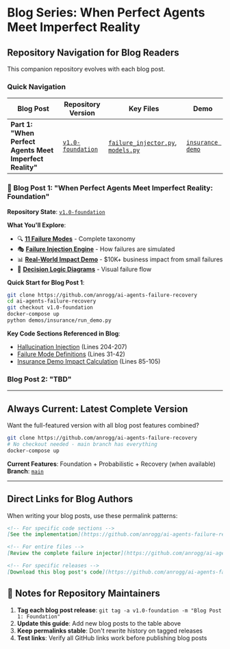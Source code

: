 # Blog Series: When Perfect Agents Meet Imperfect Reality

## Repository Navigation for Blog Readers

This companion repository evolves with each blog post.

### Quick Navigation

| Blog Post | Repository Version | Key Files | Demo |
|-----------|-------------------|-----------|------|
| **Part 1: "When Perfect Agents Meet Imperfect Reality"** | [`v1.0-foundation`](https://github.com/anrogg/ai-agents-failure-recovery/tree/v1.0-foundation) | [`failure_injector.py`](https://github.com/anrogg/ai-agents-failure-recovery/blob/v1.0-foundation/app/failure_injector.py), [`models.py`](https://github.com/anrogg/ai-agents-failure-recovery/blob/v1.0-foundation/app/models.py) | [`insurance demo`](https://github.com/anrogg/ai-agents-failure-recovery/blob/v1.0-foundation/demos/insurance/) |

### 📖 Blog Post 1: "When Perfect Agents Meet Imperfect Reality: Foundation"

**Repository State**: [`v1.0-foundation`](https://github.com/anrogg/ai-agents-failure-recovery/tree/v1.0-foundation)

**What You'll Explore**:
- 🔍 **[11 Failure Modes](https://github.com/anrogg/ai-agents-failure-recovery/blob/v1.0-foundation/app/models.py#L31-L42)** - Complete taxonomy
- 🎭 **[Failure Injection Engine](https://github.com/anrogg/ai-agents-failure-recovery/blob/v1.0-foundation/app/failure_injector.py#L23-L150)** - How failures are simulated
- 📊 **[Real-World Impact Demo](https://github.com/anrogg/ai-agents-failure-recovery/blob/v1.0-foundation/demos/insurance/README.md)** - $10K+ business impact from small failures
- 🔄 **[Decision Logic Diagrams](https://github.com/anrogg/ai-agents-failure-recovery/blob/v1.0-foundation/diagrams/)** - Visual failure flow

**Quick Start for Blog Post 1**:
```bash
git clone https://github.com/anrogg/ai-agents-failure-recovery
cd ai-agents-failure-recovery
git checkout v1.0-foundation
docker-compose up
python demos/insurance/run_demo.py
```

**Key Code Sections Referenced in Blog**:
- [Hallucination Injection](https://github.com/anrogg/ai-agents-failure-recovery/blob/v1.0-foundation/app/failure_injector.py#L204-L207) (Lines 204-207)
- [Failure Mode Definitions](https://github.com/anrogg/ai-agents-failure-recovery/blob/v1.0-foundation/app/models.py#L31-L42) (Lines 31-42)
- [Insurance Demo Impact Calculation](https://github.com/anrogg/ai-agents-failure-recovery/blob/v1.0-foundation/demos/insurance/demo.py#L85-L105) (Lines 85-105)

### Blog Post 2: "TBD"

---

## Always Current: Latest Complete Version

Want the full-featured version with all blog post features combined?

```bash
git clone https://github.com/anrogg/ai-agents-failure-recovery
# No checkout needed - main branch has everything
docker-compose up
```

**Current Features**: Foundation + Probabilistic + Recovery (when available)
**Branch**: [`main`](https://github.com/anrogg/ai-agents-failure-recovery)

---

## Direct Links for Blog Authors

When writing your blog posts, use these permalink patterns:

```markdown
<!-- For specific code sections -->
[See the implementation](https://github.com/anrogg/ai-agents-failure-recovery/blob/v1.0-foundation/app/failure_injector.py#L204-L207)

<!-- For entire files -->
[Review the complete failure injector](https://github.com/anrogg/ai-agents-failure-recovery/blob/v1.0-foundation/app/failure_injector.py)

<!-- For specific releases -->
[Download this blog post's code](https://github.com/anrogg/ai-agents-failure-recovery/releases/tag/v1.0-foundation)
```

## 📝 Notes for Repository Maintainers

1. **Tag each blog post release**: `git tag -a v1.0-foundation -m "Blog Post 1: Foundation"`
2. **Update this guide**: Add new blog posts to the table above
3. **Keep permalinks stable**: Don't rewrite history on tagged releases
4. **Test links**: Verify all GitHub links work before publishing blog posts